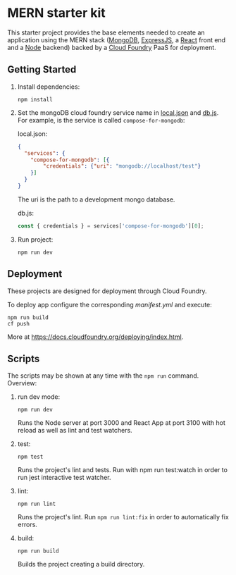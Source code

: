 # MERN starter kit

This starter project provides the base elements needed to create an application using the MERN stack ([MongoDB](https://www.mongodb.com/), [ExpressJS](http://expressjs.com/), a [React](https://reactjs.org/) front end and a [Node](https://nodejs.org) backend) backed by a [Cloud Foundry](https://www.cloudfoundry.org/get-started/) PaaS for deployment.

## Getting Started

1. Install dependencies:

    ```
    npm install
    ```

2. Set the mongoDB cloud foundry service name in [local.json](server/config/local.json) and [db.js](server/model/db.js). For example, is the service is called `compose-for-mongodb`:

    local.json:

    ```json
    {
      "services": {
        "compose-for-mongodb": [{
            "credentials": {"uri": "mongodb://localhost/test"}
        }]
      }
    }
    ```

    The uri is the path to a development mongo database.

    db.js:

    ```javascript
    const { credentials } = services['compose-for-mongodb'][0];
    ```

3. Run project:

    ```
    npm run dev
    ```

## Deployment 

These projects are designed for deployment through Cloud Foundry.  

To deploy app configure the corresponding *manifest.yml* and execute: 

```
npm run build
cf push
```

More at https://docs.cloudfoundry.org/deploying/index.html.

## Scripts

The scripts may be shown at any time with the `npm run` command. Overview:

1. run dev mode: 
    ```
    npm run dev
    ```
    Runs the Node server at port 3000 and React App at port 3100 with hot reload as well as lint and test watchers. 
    
2. test:
    ```
    npm test
    ```
    Runs the project's lint and tests. Run with npm run test:watch in order to run jest interactive test watcher.
	
3. lint: 
    ```
    npm run lint 
    ```
    Runs the project's lint. Run `npm run lint:fix` in order to automatically fix errors. 
	
4. build: 
    ```
    npm run build
    ```
    Builds the project creating a build directory. 
